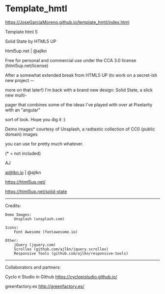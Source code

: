 # Template_hmtl

https://JoseGarciaMoreno.github.io/template_hmtl/index.html



Template html 5

Solid State by HTML5 UP

html5up.net | @ajlkn

Free for personal and commercial use under the CCA 3.0 license (html5up.net/license)

After a somewhat extended break from HTML5 UP (to work on a secret-ish new project --

more on that later!) I'm back with a brand new design: Solid State, a slick new multi-

pager that combines some of the ideas I've played with over at Pixelarity with an "angular"

sort of look. Hope you dig it :)

Demo images* courtesy of Unsplash, a radtastic collection of CC0 (public domain) images

you can use for pretty much whatever.

(* = not included)

AJ

aj@lkn.io | @ajlkn

https://html5up.net/

https://html5up.net/solid-state

-----------------------------------------
Credits:

	Demo Images:
		Unsplash (unsplash.com)

	Icons:
		Font Awesome (fontawesome.io)

	Other:
		jQuery (jquery.com)
		Scrollex (github.com/ajlkn/jquery.scrollex)
		Responsive Tools (github.com/ajlkn/responsive-tools)

-----------------------------------------
Collaborators and partners:

Cyclo π Studio in Github https://cyclopistudio.github.io/

greenfactory.es http://greenfactory.es/
